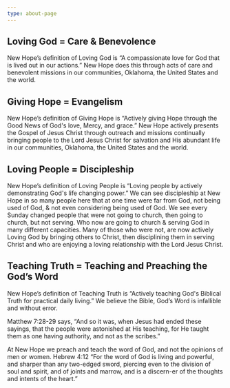 ```yaml
---
type: about-page
---
```

## Loving God = Care & Benevolence

New Hope’s definition of Loving God is “A compassionate love for God that is lived out in our actions.” New Hope does this through acts of care and benevolent missions in our communities, Oklahoma, the United States and the world.

## Giving Hope = Evangelism

New Hope’s definition of Giving Hope is “Actively giving Hope through the Good News of God's love, Mercy, and grace.” New Hope actively presents the Gospel of Jesus Christ through outreach and missions continually bringing people to the Lord Jesus Christ for salvation and His abundant life in our communities, Oklahoma, the United States and the world.

## Loving People = Discipleship

New Hope’s definition of Loving People is “Loving people by actively demonstrating God's life changing power.” We can see discipleship at New Hope in so many people here that at one time were far from God, not being used of God, & not even considering being used of God. We see every Sunday changed people that were not going to church, then going to church, but not serving. Who now are going to church & serving God in many different capacities. Many of those who were not, are now actively Loving God by bringing others to Christ, then disciplining them in serving Christ and who are enjoying a loving relationship with the Lord Jesus Christ.

## Teaching Truth = Teaching and Preaching the God’s Word

New Hope’s definition of Teaching Truth is “Actively teaching God's Biblical Truth for practical daily living.” We believe the Bible, God’s Word is infallible and without error.

Matthew 7:28-29 says, “And so it was, when Jesus had ended these sayings, that the people were astonished at His teaching, for He taught them as one having authority, and not as the scribes.”

At New Hope we preach and teach the word of God, and not the opinions of men or women. Hebrew 4:12 “For the word of God is living and powerful, and sharper than any two-edged sword, piercing even to the division of soul and spirit, and of joints and marrow, and is a discern-er of the thoughts and intents of the heart.”